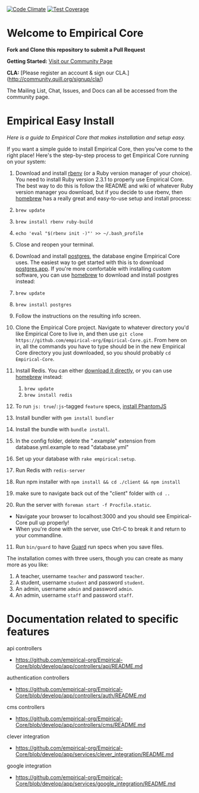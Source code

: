 [![Code Climate](https://codeclimate.com/github/empirical-org/Empirical-Core/badges/gpa.svg)](https://codeclimate.com/github/empirical-org/Empirical-Core) [![Test Coverage](https://codeclimate.com/github/empirical-org/Empirical-Core/badges/coverage.svg)](https://codeclimate.com/github/empirical-org/Empirical-Core/coverage)

# Welcome to Empirical Core

**Fork and Clone this repository to submit a Pull Request**

**Getting Started:** [Visit our Community Page](http://community.quill.org/teams/quill-lms/)

**CLA:** [Please register an account & sign our CLA.] (http://community.quill.org/signup/cla/)

The Mailing List, Chat, Issues, and Docs can all be accessed from the community page.

# Empirical Easy Install

*Here is a guide to Empirical Core that makes installation and setup easy.*

If you want a simple guide to install Empirical Core, then you've come to the right place! Here's the step-by-step process to get Empirical Core running on your system:

1. Download and install [rbenv](https://github.com/sstephenson/rbenv) (or a Ruby version manager of your choice). You need to install Ruby version 2.3.1 to properly use Empirical Core. The best way to do this is follow the README and wiki of whatever Ruby version manager you download, but if you decide to use rbenv, then [homebrew](http://brew.sh/) has a really great and easy-to-use setup and install process:
  1. ```brew update```
  2. ```brew install rbenv ruby-build```
  3. ```echo 'eval "$(rbenv init -)"' >> ~/.bash_profile```
  4. Close and reopen your terminal.

2. Download and install [postgres](http://www.postgresql.org/), the database engine Empirical Core uses. The easiest way to get started with this is to download [postgres.app](http://postgresapp.com/). If you're more comfortable with installing custom software, you can use [homebrew](http://brew.sh/) to download and install postgres instead:
  1. ```brew update```
  2. ```brew install postgres```
  3. Follow the instructions on the resulting info screen.

3. Clone the Empirical Core project. Navigate to whatever directory you'd like Empirical Core to live in, and then use `git clone https://github.com/empirical-org/Empirical-Core.git`. From here on in, all the commands you have to type should be in the new Empirical Core directory you just downloaded, so you should probably `cd Empirical-Core`.

4. Install Redis. You can either [download it directly](http://redis.io/download), or you can use [homebrew](http://brew.sh/) instead:
	1. ```brew update```
	2. ```brew install redis```

5. To run `js: true`/`:js`-tagged `feature` specs, [install PhantomJS](https://github.com/teampoltergeist/poltergeist#installing-phantomjs)

6. Install bundler with `gem install bundler`

7. Install the bundle with `bundle install`.

7. In the config folder, delete the ".example" extension from database.yml.example to read "database.yml"

8. Set up your database with `rake empirical:setup`.

9. Run Redis with ```redis-server```

11. Run npm installer with ```npm install && cd ./client && npm install```

11. make sure to navigate back out of the "client" folder with `cd ..` 

10. Run the server with `foreman start -f Procfile.static`.
 - Navigate your browser to localhost:3000 and you should see Empirical-Core pull up properly!
 - When you're done with the server, use Ctrl-C to break it and return to your commandline.

11. Run `bin/guard` to have [Guard](https://github.com/guard/guard-rspec) run
    specs when you save files.

The installation comes with three users, though you can create as many more as you like:

1. A teacher, username `teacher` and password `teacher`.
2. A student, username `student` and password `student`.
3. An admin, username `admin` and password `admin`.
4. An admin, username `staff` and password `staff`.


# Documentation related to specific features

api controllers
* https://github.com/empirical-org/Empirical-Core/blob/develop/app/controllers/api/README.md

authentication controllers
* https://github.com/empirical-org/Empirical-Core/blob/develop/app/controllers/auth/README.md

cms controllers
* https://github.com/empirical-org/Empirical-Core/blob/develop/app/controllers/cms/README.md

clever integration
* https://github.com/empirical-org/Empirical-Core/blob/develop/app/services/clever_integration/README.md

google integration
* https://github.com/empirical-org/Empirical-Core/blob/develop/app/services/google_integration/README.md
